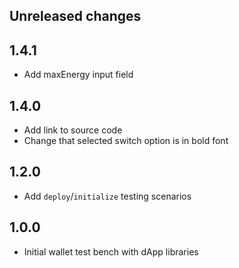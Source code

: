 ## Unreleased changes

## 1.4.1

- Add maxEnergy input field

## 1.4.0

- Add link to source code
- Change that selected switch option is in bold font 

## 1.2.0

- Add `deploy`/`initialize` testing scenarios

## 1.0.0

- Initial wallet test bench with dApp libraries

